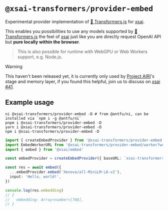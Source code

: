 # `@xsai-transformers/provider-embed`

Experimental provider implementation of [🤗 Transformers.js](https://github.com/huggingface/transformers.js) for [xsai](https://github.com/moeru-ai/xsai).

This enables you possibilities to use any models supported by [🤗 Transformers.js](https://github.com/huggingface/transformers.js) the feel of [xsai](https://github.com/moeru-ai/xsai) just like you are directly request OpenAI API but **pure locally within the browser**.

> This is also possible for runtime with WebGPU or Web Workers support, e.g. Node.js.

> [!WARNING]
>
> This haven't been released yet, it is currently only used by [Project AIRI](https://github.com/moeru-ai/airi)'s stage and memory layer, if you found this helpful, join us to discuss on [xsai #41](https://github.com/moeru-ai/xsai/issues/41).

## Example usage

```shell
ni @xsai-transformers/provider-embed -D # from @antfu/ni, can be installed via `npm i -g @antfu/ni`
pnpm i @xsai-transformers/provider-embed -D
yarn i @xsai-transformers/provider-embed -D
npm i @xsai-transformers/provider-embed -D
```

```ts
import { createEmbedProvider } from '@xsai-transformers/provider-embed'
import EmbedWorkerURL from '@xsai-transformers/provider-embed/worker?worker&url'
import { embed } from '@xsai/embed'

const embedProvider = createEmbedProvider({ baseURL: `xsai-transformers:///?worker-url=${embedWorkerURL}` })

const res = await embed({
  ...embedProvider.embed('Xenova/all-MiniLM-L6-v2'),
  input: 'Hello, world!',
})

console.log(res.embedding)
// {
//   embedding: Array<number>[768],
// }
```
